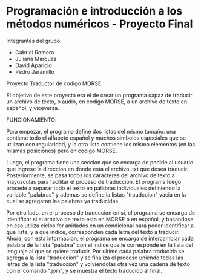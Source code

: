 # Programación e introducción a los métodos numéricos - Proyecto Final

Integrantes del grupo:
  - Gabriel Romero
  - Juliana Márquez
  - David Aparicio
  - Pedro Jaramillo


Proyecto Traductor de codigo MORSE.

El objetivo de este proyecto era el de crear un programa capaz de traducir un archivo de texto, o audio, en codigo MORSE, a un archivo de texto en español, y viceversa.

FUNCIONAMIENTO:

Para empezar, el programa define dos listas del mismo tamaño: una contiene todo el alfabeto español y muchos simbolos especiales que se utilizan con regularidad, y la otra lista contiene los mismo elementos (en las mismas posiciones) pero en codigo MORSE.

Luego, el programa tiene una seccion que se encarga de pedirle al usuario que ingrese la direccion en donde esta el archivo .txt que desea traducir. Posteriormente, se pasa todos los caracteres del archivo de texto a mayusculas para facilitar el proceso de traducción.
El programa luego procede a separar todo el texto en palabras individuales definiendo la variable "palabras" y ademas se define la listas "traudccion" vacia en la cual se agregaran las palabras ya traducidas.

Por otro lado, en el proceso de traduccion en si, el programa se encarga de identificar si el arhcivo de texto esta en MORSE o en español, y basandose en eso utiliza ciclos for anidados en un condicional para poder identificar a que lista, y a que indice, corresponden cada letra del texto a traducir. Ahora, con esta informacion, el programa se encarga de intercambiar cada palabra de la lista "palabra" con el indice que le corresponde en la lista del lenguaje al que se quiere traducir.
Por ultimo cada palabra traducida se agrega a la lista "traduccion" y se finaliza el proceso uniendo todas las letras de la lista "traduccion" y volviendolas otra vez una cadena de texto con el comando ".join", y se muestra el texto traducido al final.

